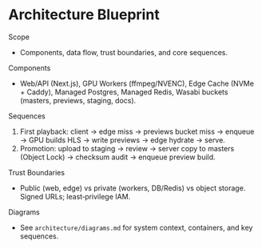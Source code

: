 # Architecture Blueprint

Scope
- Components, data flow, trust boundaries, and core sequences.

Components
- Web/API (Next.js), GPU Workers (ffmpeg/NVENC), Edge Cache (NVMe + Caddy), Managed Postgres, Managed Redis, Wasabi buckets (masters, previews, staging, docs).

Sequences
1) First playback: client → edge miss → previews bucket miss → enqueue → GPU builds HLS → write previews → edge hydrate → serve.
2) Promotion: upload to staging → review → server copy to masters (Object Lock) → checksum audit → enqueue preview build.

Trust Boundaries
- Public (web, edge) vs private (workers, DB/Redis) vs object storage. Signed URLs; least‑privilege IAM.

Diagrams
- See `architecture/diagrams.md` for system context, containers, and key sequences.
